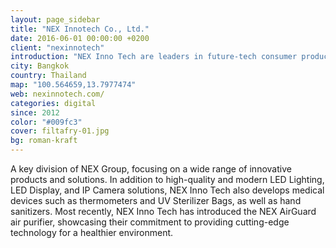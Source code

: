 ```yaml
---
layout: page_sidebar
title: "NEX Innotech Co., Ltd."
date: 2016-06-01 00:00:00 +0200
client: "nexinnotech"
introduction: "NEX Inno Tech are leaders in future-tech consumer products, medical and wellness equipment, as well as research, manufacturing, and distribution of professional LED solutions."
city: Bangkok
country: Thailand
map: "100.564659,13.7977474"
web: nexinnotech.com/
categories: digital
since: 2012
color: "#009fc3"
cover: filtafry-01.jpg
bg: roman-kraft
---
```


A key division of NEX Group, focusing on a wide range of innovative products and solutions. In addition to high-quality and modern LED Lighting, LED Display, and IP Camera solutions, NEX Inno Tech also develops medical devices such as thermometers and UV Sterilizer Bags, as well as hand sanitizers. Most recently, NEX Inno Tech has introduced the NEX AirGuard air purifier, showcasing their commitment to providing cutting-edge technology for a healthier environment.